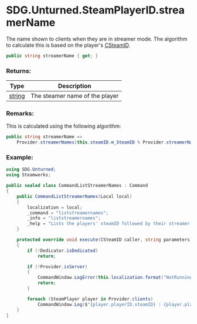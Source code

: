 # SDG.Unturned.SteamPlayerID.streamerName

The name shown to clients when they are in streamer mode. The algorithm to calculate this is based on the player's [CSteamID](scripting/streamworks/csteamid).

```C#
public string streamerName { get; }
```

### Returns:

Type | Description
------------ | -------------
[string](https://docs.microsoft.com/en-us/dotnet/api/system.string?view=netframework-3.5) | The steamer name of the player

### Remarks:

This is calculated using the following algorithm:

```C#
public string streamerName => 
	Provider.streamerNames[this.steamID.m_SteamID % Provider.streamerNames.Count];
```

### Example:

```C#
using SDG.Unturned;
using Steamworks;

public sealed class CommandListStreamerNames : Command
{
    public CommandListStreamerNames(Local local)
    {
		localization = local;
        _command = "liststreamernames";
        _info = "liststreamernames";
        _help = "Lists the players' steamID followed by their streamer name";
    }

    protected override void execute(CSteamID caller, string parameters)
    {
        if (!Dedicator.isDedicated)
            return;

        if (!Provider.isServer)
        {
            CommandWindow.LogError(this.localization.format("NotRunningErrorText"));
            return;
        }

        foreach (SteamPlayer player in Provider.clients)
            CommandWindow.Log($"{player.playerID.steamID} : {player.playerID.steamID.streamerName}");
    }
}
```
